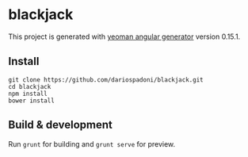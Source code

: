 # blackjack

This project is generated with [yeoman angular generator](https://github.com/yeoman/generator-angular)
version 0.15.1.

## Install
```
git clone https://github.com/dariospadoni/blackjack.git
cd blackjack
npm install
bower install
```
## Build & development

Run `grunt` for building and `grunt serve` for preview.

